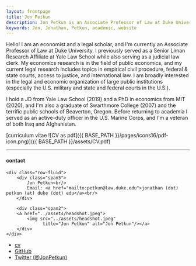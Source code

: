 ```yaml
---
layout: frontpage
title: Jon Petkun
description: Jon Petkun is an Associate Professor of Law at Duke University School of Law. 
keywords: Jon, Jonathan, Petkun, academic, website
---
```


Hello! I am an economist and a legal scholar, and I'm currently an Associate Professor of Law at Duke University. I previously served as a Senior Liman Research Affiliate at Yale Law School while also serving as a judicial law clerk. My economics research is in the field of public economics, and my current legal research includes topics in empirical civil procedure, federal &amp; state courts, access to justice, and international law. I am broadly interested in the legal and economic organization of large public institutions (especially the U.S. military and state and federal courts in the U.S.).

I hold a JD from Yale Law School (2019) and a PhD in economics from MIT (2020), and I'm also a graduate of Swarthmore College (2007) and the terrific public schools of Beaverton, Oregon. Before returning to academia I served as an active-duty officer in the U.S. Marine Corps, and I'm a veteran of both Iraq and Afghanistan.

[curriculum vitae ![CV as pdf]({{ BASE_PATH }}/pages/icons16/pdf-icon.png)]({{ BASE_PATH }}/assets/CV.pdf)<br/>


---


<div class="container">
<h4><a name="contact"></a>contact</h4>

    <div class="row-fluid">
        <div class="span5">
            Jon Petkun<br/>
            Email: <a href="mailto:petkun@law.duke.edu">jonathan (dot) petkun (at) duke (dot) edu</a><br/>
        </div>

        <div class="span2">
        <a href="../assets/headshot.jpeg">
            <img src="../assets/headshot.jpeg"
                  title="Jon Petkun" alt="Jon Petkun"/></a>
        </div>
    </div>
</div>

<div class="navbar">
  <div class="navbar-inner">
      <ul class="nav">
          <li><a href="{{ BASE_PATH }}/assets/CV.pdf">cv</a></li>
          <li><a href="https://github.com/jbpetkun">GitHub</a></li>
          <li><a href="https://twitter.com/JonPetkun">Twitter (@JonPetkun)</a></li>
      </ul>
  </div>
</div>
